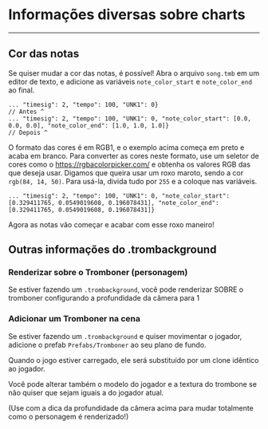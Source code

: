 # Informações diversas sobre charts
---

## Cor das notas
Se quiser mudar a cor das notas, é possível! Abra o arquivo `song.tmb` em um editor de texto, e adicione as variáveis `note_color_start` e `note_color_end` ao final.
```
... "timesig": 2, "tempo": 100, "UNK1": 0} 
// Antes ^
... "timesig": 2, "tempo": 100, "UNK1": 0, "note_color_start": [0.0, 0.0, 0.0], "note_color_end": [1.0, 1.0, 1.0]}
// Depois ^
```
O formato das cores é em RGB1, e o exemplo acima começa em preto e acaba em branco. Para converter as cores neste formato, use um seletor de cores como o <https://rgbacolorpicker.com/> e obtenha os valores RGB das que deseja usar. Digamos que queira usar um roxo maroto, sendo a cor `rgb(84, 14, 50)`. Para usá-la, divida tudo por `255` e a coloque nas variáveis.
```
... "timesig": 2, "tempo": 100, "UNK1": 0, "note_color_start": [0.329411765, 0.0549019608, 0.196078431], "note_color_end": [0.329411765, 0.0549019608, 0.196078431]}
```
Agora as notas vão começar e acabar com esse roxo maneiro!


## Outras informações do .trombackground

### Renderizar sobre o Tromboner (personagem)
Se estiver fazendo um `.trombackground`, você pode renderizar SOBRE o tromboner configurando a profundidade da câmera para 1

### Adicionar um Tromboner na cena
Se estiver fazendo um `.trombackground` e quiser movimentar o jogador, adicione o prefab `Prefabs/Tromboner` ao seu plano de fundo.

Quando o jogo estiver carregado, ele será substituído por um clone idêntico ao jogador.

Você pode alterar também o modelo do jogador e a textura do trombone se não quiser que sejam iguais a do jogador atual.

(Use com a dica da profundidade da câmera acima para mudar totalmente como o personagem é renderizado!)